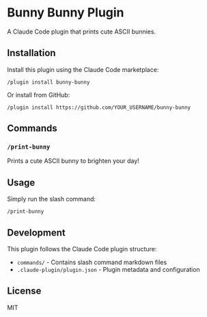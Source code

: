 # Bunny Bunny Plugin

A Claude Code plugin that prints cute ASCII bunnies.

## Installation

Install this plugin using the Claude Code marketplace:

```
/plugin install bunny-bunny
```

Or install from GitHub:

```
/plugin install https://github.com/YOUR_USERNAME/bunny-bunny
```

## Commands

### `/print-bunny`

Prints a cute ASCII bunny to brighten your day!

## Usage

Simply run the slash command:

```
/print-bunny
```

## Development

This plugin follows the Claude Code plugin structure:
- `commands/` - Contains slash command markdown files
- `.claude-plugin/plugin.json` - Plugin metadata and configuration

## License

MIT
